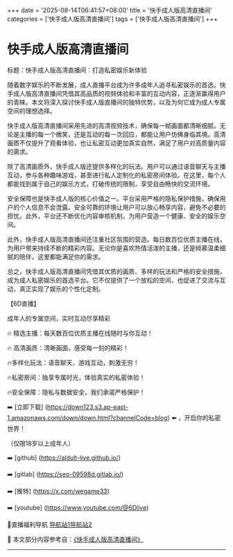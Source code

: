 +++
date = '2025-08-14T06:41:57+08:00'
title = '快手成人版高清直播间'
categories = ['快手成人版高清直播间']
tags = ['快手成人版高清直播间']
+++

# 快手成人版高清直播间

标题：快手成人版高清直播间：打造私密娱乐新体验

随着数字娱乐的不断发展，成人直播平台成为许多成年人追寻私密娱乐的首选。快手成人版高清直播间凭借其高品质的视频体验和丰富的互动内容，正逐渐赢得用户的青睐。本文将深入探讨快手成人版直播间的独特优势，以及为何它成为成人专属空间的理想选择。

快手成人版高清直播间采用先进的高清视频技术，确保每一帧画面都清晰细腻。无论是主播的每一个微笑，还是互动的每一次回应，都能让用户仿佛身临其境。高清画质不仅提升了观看体验，也让私密互动更加真实自然，满足了用户对高质量内容的需求。

除了高清画质外，快手成人版还提供多样化的玩法。用户可以通过语音聊天与主播互动，参与各种趣味游戏，甚至进行私人定制化的私密房间体验。在这里，每个人都能找到属于自己的娱乐方式，打破传统的限制，享受自由畅快的交流环境。

安全保障也是快手成人版的核心价值之一。平台采用严格的隐私保护措施，确保用户的个人信息不会泄露。安全可靠的环境让用户可以放心畅享内容，避免不必要的担忧。此外，平台还不断优化内容审核机制，为用户营造一个健康、安全的娱乐空间。

此外，快手成人版高清直播间还注重社区氛围的营造。每日数百位优质主播在线，为用户带来持续不断的精彩内容。无论你是喜欢热情活泼的主播，还是倾慕温柔细腻的陪伴，这里都能满足你的需求。

总之，快手成人版高清直播间凭借其优质的画质、多样的玩法和严格的安全措施，成为成人私密娱乐的首选平台。它不仅提供了一个放松的空间，也促进了交流与互动，真正实现了娱乐的个性化定制。

【6D直播】

 成年人的专属空间，实时互动尽享精彩

🔥 精选主播：每天数百位优质主播在线随时与你互动！

🔥 高清画质：清晰画面，感受每一刻的精彩！

🔥多样化玩法：语音聊天、游戏互动，刺激无穷！

🔥私密房间：独享专属时光，体验真实的私密体验！

🔥安全保障：隐私与数据安全，我们承诺严格保护！

➡️ [立即下载] (https://down123.s3.ap-east-1.amazonaws.com/down/down.html?channelCode=blog) ⬅️ ，开启你的私密世界！

 （仅限18岁以上成年人）

➡️ [github] (https://aldult-live.github.io/)

➡️ [gitlab] (https://seo-09598d.gitlab.io/)

➡️ [推特] (https://x.com/wegame33)

➡️ [youtube] (https://www.youtube.com/@6Dlive)

🔞直播福利导航   [导航站1](https://webstack-86085a.gitlab.io/)[导航站2](https://onlygit123-2.github.io/)


📘 本文部分内容参考自：[《快手成人版高清直播间》](https://webstack-hugo-5.pages.dev/)

---
